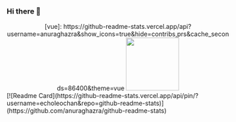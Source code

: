 ### Hi there 👋

<div align="center">
    [vue]: https://github-readme-stats.vercel.app/api?username=anuraghazra&show_icons=true&hide=contribs,prs&cache_seconds=86400&theme=vue
    <img  height="120px" src="https://github-readme-stats.vercel.app/api/top-langs/?username=echoleochan&layout=compact" /> 
</div>
[![Readme Card](https://github-readme-stats.vercel.app/api/pin/?username=echoleochan&repo=github-readme-stats)](https://github.com/anuraghazra/github-readme-stats)
